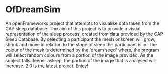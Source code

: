 # OfDreamSim
An openFrameworks project that attempts to visualise data taken from the CAP sleep database. 
The aim of this project is to provide a visual representation of the sleep process, created from data provided by the CAP Sleep Database. 
By selecting a participant the mesh onscreen will grow, shrink and move in relation to the stage of sleep the participant is in. 
The colour of the mesh is determined by the 'dream seed' where, the program will select random colours from a portion of the image provided. 
As the subject falls deeper asleep, the portion of the image that is analysed will increase. 2.0 is the latest project. Enjoy!
